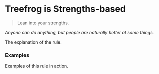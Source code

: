 # Treefrog is Strengths-based

> Lean into your strengths.

*Anyone can do anything, but people are naturally better at some things.*

The explanation of the rule.

### Examples

Examples of this rule in action.
